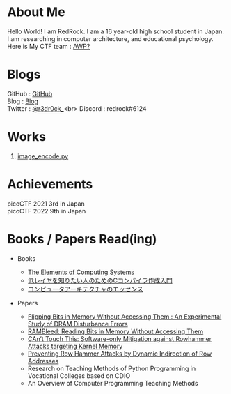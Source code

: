# About Me
Hello World! I am RedRock. I am a 16 year-old high school student in Japan.<br>
I am researching in computer architecture, and educational psychology. <br>
Here is My CTF team : [AWP?](https://ctftime.org/team/154623) <br>

# Blogs
GitHub : [GitHub](https://github.com/r3dr000ck)<br>
Blog : [Blog](https://r3dr0ck.hatenablog.com/)<br>
Twitter : [@r3dr0ck_](https://twitter.com/r3dr0ck_)<br>
Discord : redrock#6124


# Works
1. [image_encode.py](https://github.com/r3dr000ck/image_encoder)

# Achievements
picoCTF 2021 3rd in Japan<br>
picoCTF 2022 9th in Japan

# Books / Papers Read(ing)
- Books
   - [The Elements of Computing Systems](https://www.nand2tetris.org/)
   - [低レイヤを知りたい人のためのCコンパイラ作成入門](https://www.sigbus.info/compilerbook)
   - [コンピュータアーキテクチャのエッセンス](https://www.shoeisha.co.jp/book/detail/9784798167930)<br>
 
- Papers
   - [Flipping Bits in Memory Without Accessing Them : An Experimental Study of DRAM Disturbance Errors](https://research.ece.cmu.edu/safari/pubs/kim-isca14.pdf)
   - [RAMBleed: Reading Bits in Memory Without Accessing Them](https://rambleed.com/docs/20190603-rambleed-web.pdf)
   - [CAn’t Touch This: Software-only Mitigation against Rowhammer Attacks targeting Kernel Memory](https://www.usenix.org/system/files/conference/usenixsecurity17/sec17-brasser.pdf)
   - [Preventing Row Hammer Attacks by Dynamic Indirection of Row Addresses](https://www.tdcommons.org/cgi/viewcontent.cgi?article=4434&context=dpubs_series)
   - Research on Teaching Methods of Python Programming in Vocational Colleges based on CDIO
   - An Overview of Computer Programming Teaching Methods
